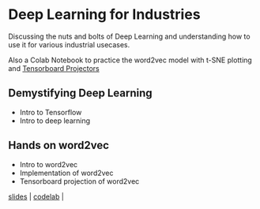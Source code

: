 # Deep Learning for Industries 

Discussing the nuts and bolts of Deep Learning and understanding how to use it for various industrial usecases.

Also a Colab Notebook to practice the word2vec model with t-SNE plotting and [Tensorboard Projectors](https://github.com/goodrahstar/talk-on-deeplearning-and-word2vec/tboard_projection.gif)


## Demystifying Deep Learning
- Intro to Tensorflow<br/>
- Intro to deep learning <br/>
## Hands on word2vec
- Intro to word2vec <br/>
- Implementation of word2vec <br/>
- Tensorboard projection of word2vec <br/>

[slides](https://github.com/goodrahstar/talk-on-deeplearning-and-word2vec/blob/master/Deep%20Learning%20for%20Industries.pdf) |
[codelab](https://goo.gl/7H7mVo) |

